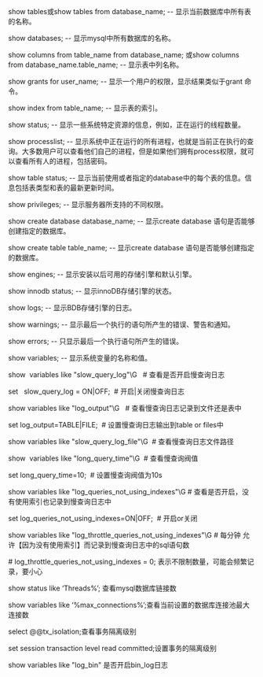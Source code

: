 <p>show tables或show tables from database_name; -- 显示当前数据库中所有表的名称。
<p>show databases; -- 显示mysql中所有数据库的名称。 
<p>show columns from table_name from database_name; 或show columns from database_name.table_name; -- 显示表中列名称。
<p>show grants for user_name; -- 显示一个用户的权限，显示结果类似于grant 命令。
<p>show index from table_name; -- 显示表的索引。
<p>show status; -- 显示一些系统特定资源的信息，例如，正在运行的线程数量。
<p>show processlist; -- 显示系统中正在运行的所有进程，也就是当前正在执行的查询。大多数用户可以查看他们自己的进程，但是如果他们拥有process权限，就可以查看所有人的进程，包括密码。
<p>show table status; -- 显示当前使用或者指定的database中的每个表的信息。信息包括表类型和表的最新更新时间。
<p>show privileges; -- 显示服务器所支持的不同权限。
<p>show create database database_name; -- 显示create database 语句是否能够创建指定的数据库。
<p>show create table table_name; -- 显示create database 语句是否能够创建指定的数据库。
<p>show engines; -- 显示安装以后可用的存储引擎和默认引擎。
<p>show innodb status; -- 显示innoDB存储引擎的状态。
<p>show logs; -- 显示BDB存储引擎的日志。
<p>show warnings; -- 显示最后一个执行的语句所产生的错误、警告和通知。
<p>show errors; -- 只显示最后一个执行语句所产生的错误。
<p>show variables; -- 显示系统变量的名称和值。 
<p>
<p>show  variables like "slow_query_log"\G   # 查看是否开启慢查询日志
<p>set   slow_query_log = ON|OFF;  # 开启|关闭慢查询日志
<p>
<p>show variables like "log_output"\G   # 查看慢查询日志记录到文件还是表中 
<p>set log_output=TABLE|FILE;  # 设置慢查询日志输出到table or files中 
<p>
<p>show variables like "slow_query_log_file"\G  # 查看慢查询日志文件路径
<p>
<p>show  variables like "long_query_time"\G  # 查看慢查询阀值
<p>set long_query_time=10;  # 设置慢查询阀值为10s
<p>
<p>show variables like "log_queries_not_using_indexes"\G # 查看是否开启，没有使用索引也记录到慢查询日志中
<p>set log_queries_not_using_indexes=ON|OFF;  # 开启or关闭
<p>
<p>show variables like "log_throttle_queries_not_using_indexes"\G # 每分钟 允许【因为没有使用索引】而记录到慢查询日志中的sql语句数
<p># log_throttle_queries_not_using_indexes = 0; 表示不限制数量，可能会频繁记录，要小心
<p>show status like ‘Threads%’; 查看mysql数据库链接数
<p>
<p>show variables like ‘%max_connections%’;查看当前设置的数据库连接池最大连接数
<p>
<p>select @@tx_isolation;查看事务隔离级别
<p>
<p>set session transaction level read committed;设置事务的隔离级别

<p>show variables like "log_bin" 是否开启bin_log日志